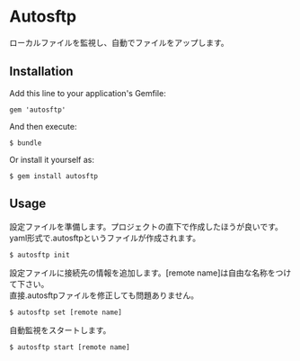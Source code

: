 # Autosftp

ローカルファイルを監視し、自動でファイルをアップします。

## Installation

Add this line to your application's Gemfile:

    gem 'autosftp'

And then execute:

    $ bundle

Or install it yourself as:

    $ gem install autosftp

## Usage

設定ファイルを準備します。プロジェクトの直下で作成したほうが良いです。  
yaml形式で.autosftpというファイルが作成されます。

    $ autosftp init

設定ファイルに接続先の情報を追加します。[remote name]は自由な名称をつけて下さい。  
直接.autosftpファイルを修正しても問題ありません。

    $ autosftp set [remote name]

自動監視をスタートします。

    $ autosftp start [remote name]

